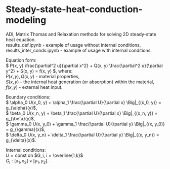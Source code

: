 # Steady-state-heat-conduction-modeling
ADI, Matrix Thomas and Relaxation methods for solving 2D steady-state heat equation.  
results_def.ipynb - example of usage without internal conditions,  
results_inter_conds.ipynb - example of usage with internal conditions.

Equation form:  
$` P(x, y) \frac{\partial^2 u}{\partial x^2} + Q(x, y) \frac{\partial^2 u}{\partial y^2} + S(x, y) = f(x, y) `$, where:  
$` P(x, y), Q(x, y)`$ - material properties,  
$` S(x, y)`$ - the internal heat generation (or absorption) within the material,  
$` f(x, y)`$ - external heat input.  

Boundary conditions:  
$` \alpha_0 U(x_0, y) + \alpha_1 \frac{\partial U}{\partial x} \Big|_{(x_0, y)} = g_{\alpha}(y)`$,  
$` \beta_0 U(x_n, y) + \beta_1 \frac{\partial U}{\partial x} \Big|_{(x_n, y)} = g_{\beta}(y)`$,  
$` \gamma_0 U(x, y_0) + \gamma_1 \frac{\partial U}{\partial y} \Big|_{(x, y_0)} = g_{\gamma}(x)`$,  
$` \delta_0 U(x, y_n) + \delta_1 \frac{\partial U}{\partial y} \Big|_{(x, y_n)} = g_{\delta}(x)`$.  

Internal conditions:  
$` U = \text{const}`$ on $`G_i, i = \overline{1,k}`$  
$` G_i : [x_1, x_2] \times [y_1, y_2] `$.
